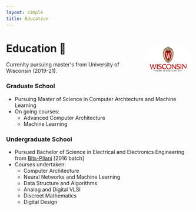 ```yaml
---
layout: simple
title: Education
---
```


<style>
.hero-body .column {
	margin-bottom: 180px;
}

.hero-body .tagline {
	font-size: 18px;
	margin-top: 5px;
}

#self-photo {
	margin-top: 30px;
	margin-left: 30px;
	border-radius: 50%;
	width: 130px;
}
</style>

<img id="self-photo" src="/college.jpg" align="right">

# Education 📕  
Currenlty pursuing master's from University of Wisconsin (2019-21).


### Graduate School
- Pursuing Master of Science in Computer Archtecture and Machine Learning 
- On going courses:
     - Advanced Computer Architecture
     - Machine Learning

### Undergraduate School
- Pursued Bachelor of Science in Electrical and Electronics Engineering from [Bits-Pilani](https://www.bits-pilani.ac.in/) [2016 batch]
- Courses undertaken:
	- Computer Architecture
	- Neural Networks and Machine Learning
	- Data Structure and Algorithms
	- Analog and Digital VLSI
	- Discreet Mathematics
	- Digital Design

